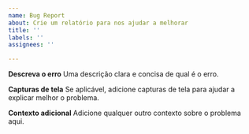 ```yaml
---
name: Bug Report
about: Crie um relatório para nos ajudar a melhorar
title: ''
labels: ''
assignees: ''

---
```


**Descreva o erro**
Uma descrição clara e concisa de qual é o erro.

**Capturas de tela**
Se aplicável, adicione capturas de tela para ajudar a explicar melhor o problema.

**Contexto adicional**
Adicione qualquer outro contexto sobre o problema aqui.
